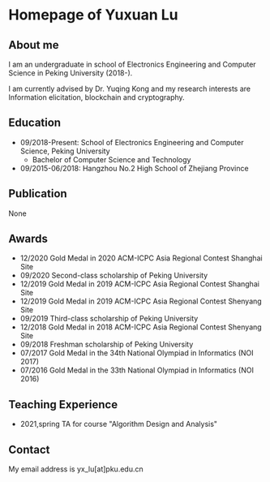 # Homepage of Yuxuan Lu

## About me
I am an undergraduate in school of Electronics Engineering and Computer Science in Peking University (2018-).

I am currently advised by Dr. Yuqing Kong and my research interests are Information elicitation, blockchain and cryptography.

## Education
* 09/2018-Present: School of Electronics Engineering and Computer Science, Peking University
  * Bachelor of Computer Science and Technology
* 09/2015-06/2018: Hangzhou No.2 High School of Zhejiang Province

## Publication
None

## Awards
* 12/2020 Gold Medal in 2020 ACM-ICPC Asia Regional Contest Shanghai Site
* 09/2020 Second-class scholarship of Peking University
* 12/2019 Gold Medal in 2019 ACM-ICPC Asia Regional Contest Shanghai Site
* 12/2019 Gold Medal in 2019 ACM-ICPC Asia Regional Contest Shenyang Site
* 09/2019 Third-class scholarship of Peking University
* 12/2018 Gold Medal in 2018 ACM-ICPC Asia Regional Contest Shenyang Site
* 09/2018 Freshman scholarship of Peking University
* 07/2017 Gold Medal in the 34th National Olympiad in Informatics (NOI 2017)
* 07/2016 Gold Medal in the 33th National Olympiad in Informatics (NOI 2016)

## Teaching Experience
* 2021,spring TA for course "Algorithm Design and Analysis"

## Contact
My email address is yx_lu[at]pku.edu.cn

